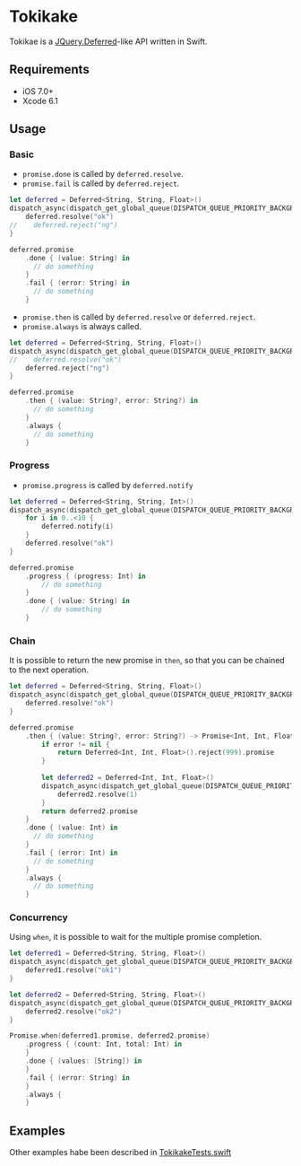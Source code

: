 # Tokikake

Tokikae is a [JQuery.Deferred](http://api.jquery.com/category/deferred-object/)-like API written in Swift.

## Requirements

- iOS 7.0+
- Xcode 6.1

## Usage

### Basic

- `promise.done` is called by `deferred.resolve`.
- `promise.fail` is called by `deferred.reject`.

```swift
let deferred = Deferred<String, String, Float>()
dispatch_async(dispatch_get_global_queue(DISPATCH_QUEUE_PRIORITY_BACKGROUND, 0)) {
    deferred.resolve("ok")
//    deferred.reject("ng")
}

deferred.promise
    .done { (value: String) in
      // do something
    }
    .fail { (error: String) in
      // do something
    }
```


- `promise.then` is called by `deferred.resolve` or `deferred.reject`.
- `promise.always` is always called.

```swift
let deferred = Deferred<String, String, Float>()
dispatch_async(dispatch_get_global_queue(DISPATCH_QUEUE_PRIORITY_BACKGROUND, 0)) {
//    deferred.resolve("ok")
    deferred.reject("ng")
}

deferred.promise
    .then { (value: String?, error: String?) in
      // do something
    }
    .always {
      // do something
    }
```


### Progress

- `promise.progress` is called by `deferred.notify`

```swift
let deferred = Deferred<String, String, Int>()
dispatch_async(dispatch_get_global_queue(DISPATCH_QUEUE_PRIORITY_BACKGROUND, 0)) {
    for i in 0..<10 {
        deferred.notify(i)
    }
    deferred.resolve("ok")
}

deferred.promise
    .progress { (progress: Int) in
        // do something
    }
    .done { (value: String) in
        // do something
    }
```


### Chain

It is possible to return the new promise in `then`, so that you can be chained to the next operation.

```swift
let deferred = Deferred<String, String, Float>()
dispatch_async(dispatch_get_global_queue(DISPATCH_QUEUE_PRIORITY_BACKGROUND, 0)) {
    deferred.resolve("ok")
}

deferred.promise
    .then { (value: String?, error: String?) -> Promise<Int, Int, Float> in
        if error != nil {
            return Deferred<Int, Int, Float>().reject(999).promise
        }
        
        let deferred2 = Deferred<Int, Int, Float>()
        dispatch_async(dispatch_get_global_queue(DISPATCH_QUEUE_PRIORITY_BACKGROUND, 0)) {
            deferred2.resolve(1)
        }
        return deferred2.promise
    }
    .done { (value: Int) in
      // do something
    }
    .fail { (error: Int) in
      // do something
    }
    .always {
      // do something
    }
```


### Concurrency

Using `when`, it is possible to wait for the multiple promise completion.

```swift
let deferred1 = Deferred<String, String, Float>()
dispatch_async(dispatch_get_global_queue(DISPATCH_QUEUE_PRIORITY_BACKGROUND, 0)) {
    deferred1.resolve("ok1")
}

let deferred2 = Deferred<String, String, Float>()
dispatch_async(dispatch_get_global_queue(DISPATCH_QUEUE_PRIORITY_BACKGROUND, 0)) {
    deferred2.resolve("ok2")
}

Promise.when(deferred1.promise, deferred2.promise)
    .progress { (count: Int, total: Int) in
    }
    .done { (values: [String]) in
    }
    .fail { (error: String) in
    }
    .always {
    }
```

## Examples

Other examples habe been described in  [TokikakeTests.swift](https://github.com/yukiasai/Tokikake/blob/master/TokikakeTests/BasicTests.swift)
